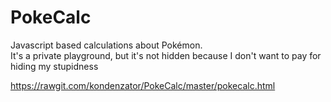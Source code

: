 # PokeCalc
Javascript based calculations about Pokémon.  
It's a private playground, but it's not hidden because I don't want to pay for hiding my stupidness

https://rawgit.com/kondenzator/PokeCalc/master/pokecalc.html
